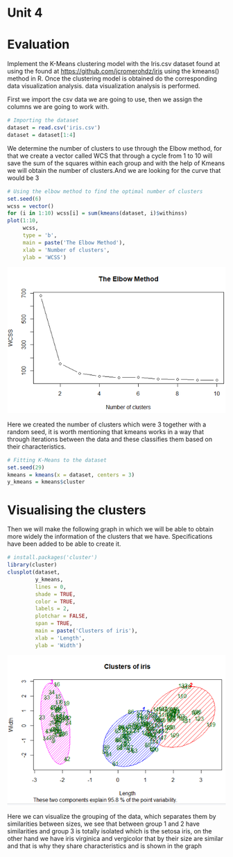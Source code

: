# Unit 4

# Evaluation 

Implement the K-Means clustering model with the Iris.csv dataset found at  using the
found at https://github.com/jcromerohdz/iris using the
kmeans() method in R. Once the clustering model is obtained do the corresponding data visualization analysis.
data visualization analysis is performed.


First we import the csv data we are going to use, then we assign the columns we are going to work with.

```R
# Importing the dataset
dataset = read.csv('iris.csv')
dataset = dataset[1:4]
```
We determine the number of clusters to use through the Elbow method, for that we create a vector called WCS that through a cycle from 1 to 10 will save the sum of the squares within each group and with the help of Kmeans we will obtain the number of clusters.And we are looking for the curve that would be 3 

```R
# Using the elbow method to find the optimal number of clusters
set.seed(6)
wcss = vector()
for (i in 1:10) wcss[i] = sum(kmeans(dataset, i)$withinss)
plot(1:10,
     wcss,
     type = 'b',
     main = paste('The Elbow Method'),
     xlab = 'Number of clusters',
     ylab = 'WCSS')
```
![](https://github.com/Jhomara13/DataMining/blob/Unit4/Evaluation/G1E4.PNG)

Here we created the number of clusters which were 3 together with a random seed, it is worth mentioning that kmeans works in a way that through iterations between the data and these classifies them based on their characteristics.

```R
# Fitting K-Means to the dataset
set.seed(29)
kmeans = kmeans(x = dataset, centers = 3)
y_kmeans = kmeans$cluster
```


# Visualising the clusters

Then we will make the following graph in which we will be able to obtain more widely the information of the clusters that we have. Specifications have been added to be able to create it.
```R
# install.packages('cluster')
library(cluster)
clusplot(dataset,
         y_kmeans,
         lines = 0,
         shade = TRUE,
         color = TRUE,
         labels = 2,
         plotchar = FALSE,
         span = TRUE,
         main = paste('Clusters of iris'),
         xlab = 'Length',
         ylab = 'Width')
```
![](https://github.com/Jhomara13/DataMining/blob/Unit4/Evaluation/G2E4.PNG)

Here we can visualize the grouping of the data, which separates them by similarities between sizes, we see that between group 1 and 2 have similarities and group 3 is totally isolated which is the setosa iris, on the other hand we have iris virginica and vergicolor that by their size are similar and that is why they share characteristics and is shown in the graph
